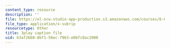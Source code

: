 ```yaml
---
content_type: resource
description: ''
file: https://ol-ocw-studio-app-production.s3.amazonaws.com/courses/6-041-probabilistic-systems-analysis-and-applied-probability-fall-2010/63af26608bf156ec7963e0bfc8ac2900_Tx7zzD4aeiA.srt
file_type: application/x-subrip
resourcetype: Other
title: 3play caption file
uid: 63af2660-8bf1-56ec-7963-e0bfc8ac2900
---
```

